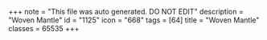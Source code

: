 +++
note = "This file was auto generated. DO NOT EDIT"
description = "Woven Mantle"
id = "1125"
icon = "668"
tags = [64]
title = "Woven Mantle"
classes = 65535
+++
